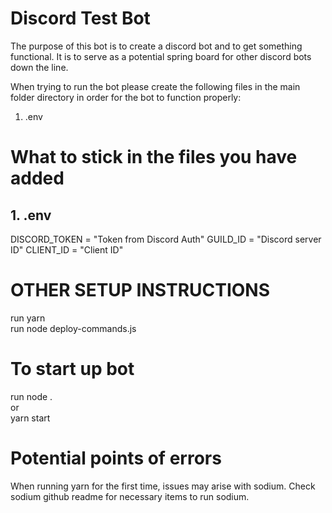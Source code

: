 # Discord Test Bot

The purpose of this bot is to create a discord bot and to get something functional. It is to serve as a potential spring board for other discord bots down the line. 

When trying to run the bot please create the following files in the main folder directory in order for the bot to function properly:

1. .env 

# What to stick in the files you have added 
## 1. .env
DISCORD_TOKEN = "Token from Discord Auth"
GUILD_ID = "Discord server ID"
CLIENT_ID = "Client ID"

# OTHER SETUP INSTRUCTIONS 
run yarn  
run node deploy-commands.js  
# To start up bot 
run node .  
or  
yarn start  

# Potential points of errors
When running yarn for the first time, issues may arise with sodium. Check sodium github readme for necessary items to run sodium.
